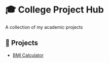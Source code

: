 # 🎓 College Project Hub

A collection of my academic projects

## 📁 Projects
- [BMI Calculator](./BMI-calculator/BMI-calculator.c)
